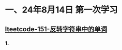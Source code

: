 # 一、24年8月14日 第一次学习
## [lteetcode-151-反转字符串中的单词](https://leetcode.cn/problems/reverse-words-in-a-string/description/)

### 1.



